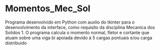# Momentos_Mec_Sol
 Programa desenvolvido em Python com auxlio do tkinter para o desenvolvimento da interface, como requisito da disciplina Mecanica dos Solidos 1. O programa calcula o momento normal, fletor e cortante que atuam sobre uma viga bi apoiada devido à 5 cargas pontuais e/ou carga distribuido
